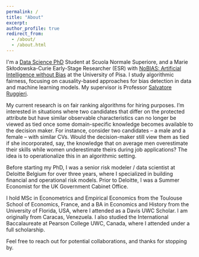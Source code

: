 ```yaml
---
permalink: /
title: "About"
excerpt:
author_profile: true
redirect_from: 
  - /about/
  - /about.html
---
```


I'm a [Data Science PhD]( https://www.phd-ai.it/) Student at Scuola Normale Superiore, and a Marie Skłodowska-Curie Early-Stage Researcher (ESR) with [NoBIAS: Artificial Intelligence without Bias](https://nobias-project.eu/) at the University of Pisa. I study algorithmic fairness, focusing on causality-based approaches for bias detection in data and machine learning models. My supervisor is Professor [Salvatore Ruggieri](http://pages.di.unipi.it/ruggieri/).

My current research is on fair ranking algorithms for hiring purposes. I’m interested in situations where two candidates that differ on the protected attribute but have similar observable characteristics can no longer be viewed as tied once some domain-specific knowledge becomes available to the decision maker. For instance, consider two candidates – a male and a female – with similar CVs. Would the decision-maker still view them as tied if she incorporated, say, the knowledge that on average men overestimate their skills while women underestimate theirs during job applications? The idea is to operationalize this in an algorithmic setting.

Before starting my PhD, I was a senior risk modeler / data scientist at Deloitte Belgium for over three years, where I specialized in building financial and operational risk models. Prior to Deloitte, I was a Summer Economist for the UK Government Cabinet Office.

I hold MSc in Econometrics and Empirical Economics from the Toulouse School of Economics, France, and a BA in Economics and History from the University of Florida, USA, where I attended as a Davis UWC Scholar. I am originally from Caracas, Venezuela. I also studied the International Baccalaureate at Pearson College UWC, Canada, where I attended under a full scholarship.

Feel free to reach out for potential collaborations, and thanks for stopping by.
